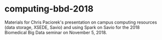 # computing-bbd-2018
Materials for Chris Paciorek's presentation on campus computing resources (data storage, XSEDE, Savio) and using Spark on Savio for the 2018 Biomedical Big Data seminar on November 5, 2018.
